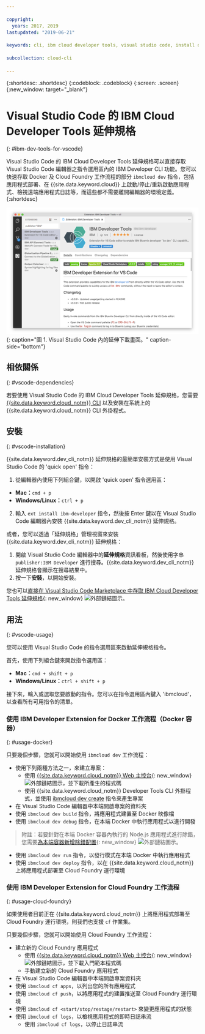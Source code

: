 ```yaml
---

copyright:
  years: 2017, 2019
lastupdated: "2019-06-21"

keywords: cli, ibm cloud developer tools, visual studio code, install developer tools, developer extension, vscode cli, vscode plugin, cloud foundry vscode

subcollection: cloud-cli

---
```


{:shortdesc: .shortdesc}
{:codeblock: .codeblock}
{:screen: .screen}
{:new_window: target="_blank"}

# Visual Studio Code 的 IBM Cloud Developer Tools 延伸規格
{: #ibm-dev-tools-for-vscode}

Visual Studio Code 的 IBM Cloud Developer Tools 延伸規格可以直接存取 Visual Studio Code 編輯器之指令選用區內的 IBM Developer CLI 功能。您可以快速存取 Docker 及 Cloud Foundry 工作流程的部分 `ibmcloud dev` 指令，包括應用程式部署、在 {{site.data.keyword.cloud}} 上啟動/停止/重新啟動應用程式、檢視遠端應用程式日誌等，而這些都不需要離開編輯器的環境定義。
{:shortdesc}

![IBM Developer Tools 延伸下載畫面的畫面擷取。](../images/vscode.png "Visual Studio Code 內的延伸下載畫面"){: caption="圖 1. Visual Studio Code 內的延伸下載畫面。" caption-side="bottom"}

## 相依關係
{: #vscode-dependencies}

若要使用 Visual Studio Code 的 IBM Cloud Developer Tools 延伸規格，您需要 [{{site.data.keyword.cloud_notm}} CLI](/docs/cli?topic=cloud-cli-getting-started) 以及安裝在系統上的 {{site.data.keyword.cloud_notm}} CLI 外掛程式。

## 安裝
{: #vscode-installation}

{{site.data.keyword.dev_cli_notm}} 延伸規格的最簡單安裝方式是使用 Visual Studio Code 的 'quick open' 指令：

1. 從編輯器內使用下列組合鍵，以開啟 'quick open' 指令選用區：

  * **Mac：**`cmd + p`
  * **Windows/Linux：**`ctrl + p`

2. 輸入 `ext install ibm-developer` 指令，然後按 Enter 鍵以在 Visual Studio Code 編輯器內安裝 {{site.data.keyword.dev_cli_notm}} 延伸規格。

或者，您可以透過「延伸規格」管理視窗來安裝 {{site.data.keyword.dev_cli_notm}} 延伸規格：

1. 開啟 Visual Studio Code 編輯器中的**延伸規格**資訊看板，然後使用字串 `publisher:IBM Developer` 進行搜尋。{{site.data.keyword.dev_cli_notm}} 延伸規格會顯示在搜尋結果中。  
2. 按一下**安裝**，以開始安裝。

您也可以[直接在 Visual Studio Code Marketplace 中存取 IBM Cloud Developer Tools 延伸規格](https://marketplace.visualstudio.com/items?itemName=IBM.ibm-developer){: new_window} ![外部鏈結圖示](../../icons/launch-glyph.svg "外部鏈結圖示")。

## 用法
{: #vscode-usage}

您可以使用 Visual Studio Code 的指令選用區來啟動延伸規格指令。

首先，使用下列組合鍵來開啟指令選用區：

* **Mac：**`cmd + shift + p`
* **Windows/Linux：**`ctrl + shift + p`

接下來，輸入或選取您要啟動的指令。您可以在指令選用區內鍵入 'ibmcloud'，以查看所有可用指令的清單。

### 使用 IBM Developer Extension for Docker 工作流程（Docker 容器）
{: #usage-docker}

只要幾個步驟，您就可以開始使用 `ibmcloud dev` 工作流程：
* 使用下列兩種方法之一，來建立專案：
  * 使用 [{{site.data.keyword.cloud_notm}} Web 主控台](https://{DomainName}/developer/appservice/starter-kits){: new_window} ![外部鏈結圖示](../../icons/launch-glyph.svg "外部鏈結圖示")，並下載所產生的程式碼
  * 使用 {{site.data.keyword.cloud_notm}} Developer Tools CLI 外掛程式，並使用 [ibmcloud dev create](/docs/cli/idt?topic=cloud-cli-idt-cli#create) 指令來產生專案
* 在 Visual Studio Code 編輯器中本端開啟專案的資料夾
* 使用 `ibmcloud dev build` 指令，將應用程式建置至 Docker 映像檔
* 使用 `ibmcloud dev debug` 指令，在本端 Docker 中執行應用程式以進行開發
> 附註：若要針對在本端 Docker 容器內執行的 Node.js 應用程式進行除錯，您需要[為本端容器新增除錯配置](https://github.com/IBM-Cloud/ibm-developer-extension-vscode#debugging-nodejs-apps-within-the-local-docker-container){: new_window} ![外部鏈結圖示](../../icons/launch-glyph.svg "外部鏈結圖示")。
* 使用 `ibmcloud dev run` 指令，以發行模式在本端 Docker 中執行應用程式
* 使用 `ibmcloud dev deploy` 指令，以在 {{site.data.keyword.cloud_notm}} 上將應用程式部署至 Cloud Foundry 運行環境

### 使用 IBM Developer Extension for Cloud Foundry 工作流程
{: #usage-cloud-foundry}

如果使用者目前正在 {{site.data.keyword.cloud_notm}} 上將應用程式部署至 Cloud Foundry 運行環境，則我們也支援 `cf` 作業集。

只要幾個步驟，您就可以開始使用 Cloud Foundry 工作流程：
* 建立新的 Cloud Foundry 應用程式
  * 使用 [{{site.data.keyword.cloud_notm}} Web 主控台](https://{DomainName}/developer/appservice/starter-kits){: new_window} ![外部鏈結圖示](../../icons/launch-glyph.svg "外部鏈結圖示")，並下載入門範本程式碼
  * 手動建立新的 Cloud Foundry 應用程式
* 在 Visual Studio Code 編輯器中本端開啟專案資料夾
* 使用 `ibmcloud cf apps`，以列出您的所有應用程式
* 使用 `ibmcloud cf push`，以將應用程式的建置推送至 Cloud Foundry 運行環境
* 使用 `ibmcloud cf <start/stop/restage/restart>` 來變更應用程式的狀態
* 使用 `ibmcloud cf logs`，以檢視應用程式的即時日誌串流
  * 使用 `ibmcloud cf logs`，以停止日誌串流
